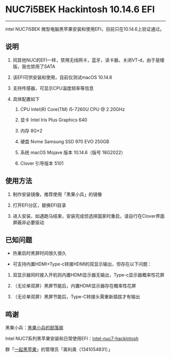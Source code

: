 # NUC7i5BEK Hackintosh 10.14.6 EFI

---

intel NUC7i5BEK 微型电脑黑苹果安装和使用EFI，目前只在10.14.6上验证通过。

## 说明

1. 同其他NUC的EFI一样，禁用无线网卡，蓝牙，读卡器，关闭VT-d，由于是矮版，我也禁用了SATA
2. 该EFI可供安装和使用，目前仅测试macOS 10.14.6
3. 支持传感器，可显示CPU温度频率等信息
4. 具体配置如下

   1. CPU Intel(R) Core(TM) i5-7260U CPU @ 2.20GHz

   2. 显卡 Intel Iris Plus Graphics 640

   3. 内存 8G*2

   4. 硬盘 Nvme Samsung SSD 970 EVO 250GB

   5. 系统 macOS Mojave 版本 10.14.6（版号 18G2022）

   6. Clover 引导版本 5101

## 使用方法

1. 制作安装镜像，推荐使用「黑果小兵」的镜像

2. 打开EFI分区，替换EFI目录

3. 进入安装，如遇跑马结束，安装完成但选择国家时重启，请自行在Clover界面屏蔽非必要驱动

## 已知问题

- 热重启时黑屏时间很久很久

- 可支持内置HDMI+Type-c转接HDMI的双显示输出，但存在以下问题：

1. 双显示器同时接入开机则内置HDMI显示器无输出，Type-c显示器概率性花屏

2. （无论单双屏）黑屏节能后，内置HDMI显示器存在概率性花屏

3. （无论单双屏）黑屏节能后，Type-C转接头需重新插拔才有输出

## 鸣谢

黑果小兵：[黑果小兵的部落阁](https://blog.daliansky.net)

 Intel NUC7系列黑苹果安装和日常使用EFI：[intel-nuc7-hackintosh](https://github.com/NathanDai/intel-nuc7-hackintosh)

群「[一起黑苹果](https://jq.qq.com/?_wv=1027&k=56GTaUh)」的管理员「奥利奥（1341054831）」
